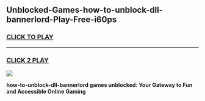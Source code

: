 
## Unblocked-Games-how-to-unblock-dll-bannerlord-Play-Free-i60ps
<h3>
<a href="https://premium76.site?title=how-to-unblock-dll-bannerlord&ref=23A">CLICK TO PLAY</a></h3>
<hr>

<h3>
<a href="https://premium76.site?title=how-to-unblock-dll-bannerlord&ref=23A">CLICK 2 PLAY</a>
  
</h3>

<a href="https://premium76.site?title=how-to-unblock-dll-bannerlord&ref=23A"><img src="https://clearcache.store/games.png"></a>


**how-to-unblock-dll-bannerlord games unblocked: Your Gateway to Fun and Accessible Online Gaming**
